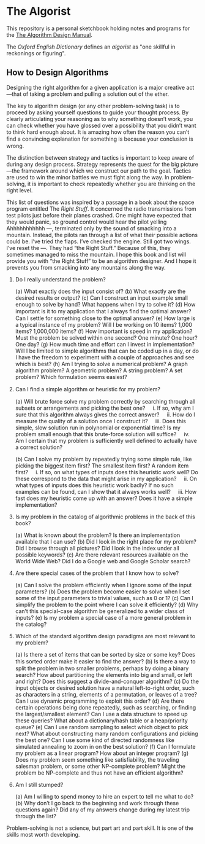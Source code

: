 # The Algorist

This repository is a personal sketchbook holding notes and programs for the [The Algorithm Design Manual](https://www.amazon.com/Algorithm-Design-Manual-Steven-Skiena/dp/1849967202).

The _Oxford English Dictionary_ defines an _algorist_ as "one skillful in reckonings or figuring".

## How to Design Algorithms

Designing the right algorithm for a given application is a major creative act—that of taking a problem and pulling a solution out of the ether.

The key to algorithm design (or any other problem-solving task) is to proceed by asking yourself questions to guide your thought process. By clearly articulating your reasoning as to why something doesn’t work, you can check whether you have glossed over a possibility that you didn’t want to think hard enough about. It is amazing how often the reason you can’t ﬁnd a convincing explanation for something is because your conclusion is wrong.

The distinction between strategy and tactics is important to keep aware of during any design process. Strategy represents the quest for the big picture—the framework around which we construct our path to the goal. Tactics are used to win the minor battles we must fight along the way. In problem-solving, it is important to check repeatedly whether you are thinking on the right level.

This list of questions was inspired by a passage in a book about the space program entitled The _Right Stuff_. It concerned the radio transmissions from test pilots just before their planes crashed. One might have expected that they would panic, so ground control would hear the pilot yelling Ahhhhhhhhhhh —, terminated only by the sound of smacking into a mountain. Instead, the pilots ran through a list of what their possible actions could be. I’ve tried the flaps. I’ve checked the engine. Still got two wings. I’ve reset the —. They had “the Right Stuff.” Because of this, they sometimes managed to miss the mountain. I hope this book and list will provide you with “the Right Stuff” to be an algorithm designer. And I hope it prevents you from smacking into any mountains along the way.

1. Do I really understand the problem?

   (a) What exactly does the input consist of?
   (b) What exactly are the desired results or output?
   (c) Can I construct an input example small enough to solve by hand? What happens when I try to solve it?
   (d) How important is it to my application that I always ﬁnd the optimal answer? Can I settle for something close to the optimal answer?
   (e) How large is a typical instance of my problem? Will I be working on 10 items? 1,000 items? 1,000,000 items?
   (f) How important is speed in my application? Must the problem be solved within one second? One minute? One hour? One day?
   (g) How much time and effort can I invest in implementation? Will I be limited to simple algorithms that can be coded up in a day, or do I have the freedom to experiment with a couple of approaches and see which is best?
   (h) Am I trying to solve a numerical problem? A graph algorithm problem? A geometric problem? A string problem? A set problem? Which formulation seems easiest?

2. Can I ﬁnd a simple algorithm or heuristic for my problem?

   (a) Will brute force solve my problem correctly by searching through all subsets or arrangements and picking the best one?
   &nbsp;&nbsp;&nbsp;&nbsp;i. If so, why am I sure that this algorithm always gives the correct answer?
   &nbsp;&nbsp;&nbsp;&nbsp;ii. How do I measure the quality of a solution once I construct it?
   &nbsp;&nbsp;&nbsp;&nbsp;iii. Does this simple, slow solution run in polynomial or exponential time? Is my problem small enough that this brute-force solution will suffice?
   &nbsp;&nbsp;&nbsp;&nbsp;iv. Am I certain that my problem is sufficiently well defined to actually have a correct solution?

   (b) Can I solve my problem by repeatedly trying some simple rule, like picking the biggest item first? The smallest item first? A random item first?
   &nbsp;&nbsp;&nbsp;&nbsp;i. If so, on what types of inputs does this heuristic work well? Do these correspond to the data that might arise in my application?
   &nbsp;&nbsp;&nbsp;&nbsp;ii. On what types of inputs does this heuristic work badly? If no such examples can be found, can I show that it always works well?
   &nbsp;&nbsp;&nbsp;&nbsp;iii. How fast does my heuristic come up with an answer? Does it have a simple implementation?

3. Is my problem in the catalog of algorithmic problems in the back of this book?

   (a) What is known about the problem? Is there an implementation available that I can use?
   (b) Did I look in the right place for my problem? Did I browse through all pictures? Did I look in the index under all possible keywords?
   (c) Are there relevant resources available on the World Wide Web? Did I do a Google web and Google Scholar search?

4. Are there special cases of the problem that I know how to solve?

   (a) Can I solve the problem efficiently when I ignore some of the input parameters?
   (b) Does the problem become easier to solve when I set some of the input parameters to trivial values, such as 0 or 1?
   (c) Can I simplify the problem to the point where I can solve it efficiently?
   (d) Why can’t this special-case algorithm be generalized to a wider class of inputs?
   (e) Is my problem a special case of a more general problem in the catalog?

5. Which of the standard algorithm design paradigms are most relevant to my problem?

   (a) Is there a set of items that can be sorted by size or some key? Does this sorted order make it easier to ﬁnd the answer?
   (b) Is there a way to split the problem in two smaller problems, perhaps by doing a binary search? How about partitioning the elements into big and small, or left and right? Does this suggest a divide-and-conquer algorithm?
   (c) Do the input objects or desired solution have a natural left-to-right order, such as characters in a string, elements of a permutation, or leaves of a tree? Can I use dynamic programming to exploit this order?
   (d) Are there certain operations being done repeatedly, such as searching, or finding the largest/smallest element? Can I use a data structure to speed up these queries? What about a dictionary/hash table or a heap/priority queue?
   (e) Can I use random sampling to select which object to pick next? What about constructing many random configurations and picking the best one? Can I use some kind of directed randomness like simulated annealing to zoom in on the best solution?
   (f) Can I formulate my problem as a linear program? How about an integer program?
   (g) Does my problem seem something like satisfiability, the traveling salesman problem, or some other NP-complete problem? Might the problem be NP-complete and thus not have an efficient algorithm?

6. Am I still stumped?

   (a) Am I willing to spend money to hire an expert to tell me what to do?
   (b) Why don’t I go back to the beginning and work through these questions again? Did any of my answers change during my latest trip through the list?

Problem-solving is not a science, but part art and part skill. It is one of the skills most worth developing.
